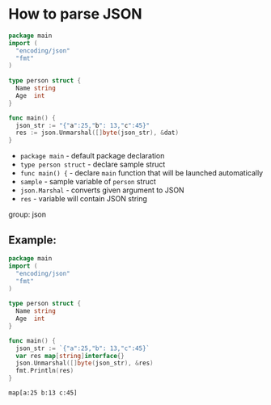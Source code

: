 # How to parse JSON

```go
package main
import (
  "encoding/json"
  "fmt"
)
	
type person struct {
  Name string
  Age  int
}

func main() {
  json_str := "{"a":25,"b": 13,"c":45}"
  res := json.Unmarshal([]byte(json_str), &dat)
}
```

- `package main` - default package declaration
- `type person struct` - declare sample struct
- `func main() {` - declare `main` function that will be launched automatically
- `sample` - sample variable of `person` struct
- `json.Marshal` - converts given argument to JSON
- `res` - variable will contain JSON string 

group: json

## Example: 
```go
package main
import (
  "encoding/json"
  "fmt"
)
	
type person struct {
  Name string
  Age  int
}

func main() {
  json_str := `{"a":25,"b": 13,"c":45}`
  var res map[string]interface{}
  json.Unmarshal([]byte(json_str), &res)
  fmt.Println(res)
}
```
```
map[a:25 b:13 c:45]

```

